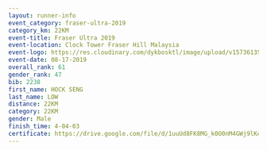 ```yaml
---
layout: runner-info 
event_category: fraser-ultra-2019 
category_km: 22KM 
event-title: Fraser Ultra 2019 
event-location: Clock Tower Fraser Hill Malaysia 
event-logo: https://res.cloudinary.com/dykbosktl/image/upload/v1573613535/Logo/logo_mfst7w.jpg
event-date: 08-17-2019 
overall_rank: 61
gender_rank: 47
bib: 2238
first_name: HOCK SENG
last_name: LOW
distance: 22KM
category: 22KM
gender: Male
finish_time: 4-04-03
certificate: https://drive.google.com/file/d/1uuUd8FK8MG_k0O0nM4GWj9lKqQ6TJnS1/view?usp=sharing
---
```

